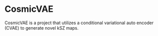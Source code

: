 # CosmicVAE
CosmicVAE is a project that utilizes a conditional variational auto encoder (CVAE) to generate novel kSZ maps. 
